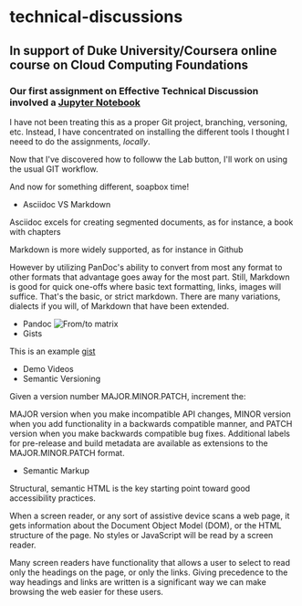 # technical-discussions


## In support of Duke University/Coursera online course on Cloud Computing Foundations

### Our first assignment on Effective Technical Discussion involved a [Jupyter Notebook]( https://hub.labs.coursera.org:443/connect/sharedosapsvnl?forceRefresh=false)

I have not been treating this as a proper Git project, branching, versoning, etc. Instead, I have concentrated on installing the different tools I thought I neeed to do the assignments, *locally*.

Now that I've discovered how to followw the Lab button, I'll work on using the usual GIT workflow.

And now for something different, soapbox time!

- Asciidoc VS Markdown

Asciidoc excels for creating segmented documents, as for instance, a book with chapters

Markdown is more widely supported, as for instance in Github

However by utilizing PanDoc's ability to convert from most any format to other formats that advantage goes away for the most part. Still, Markdown is good for quick one-offs where basic text formatting, links, images will suffice. That's the basic, or strict markdown. There are many variations, dialects if you will, of Markdown that have been extended.

- Pandoc
 ![From/to matrix](https://user-images.githubusercontent.com/1434423/153799099-6e2aa48f-2d5e-408b-884e-dd0ddd2ea0b2.png)
- Gists

This is an example [gist](https://gist.github.com/orcpac7/6815d1fe914fb7401f202597a5670e4e)

- Demo Videos
- Semantic Versioning

Given a version number MAJOR.MINOR.PATCH, increment the:

MAJOR version when you make incompatible API changes,
MINOR version when you add functionality in a backwards compatible manner, and
PATCH version when you make backwards compatible bug fixes.
Additional labels for pre-release and build metadata are available as extensions to the MAJOR.MINOR.PATCH format.

- Semantic Markup

Structural, semantic HTML is the key starting point toward good accessibility practices.

When a screen reader, or any sort of assistive device scans a web page, it gets information about the Document Object Model (DOM), or the HTML structure of the page. No styles or JavaScript will be read by a screen reader.

Many screen readers have functionality that allows a user to select to read only the headings on the page, or only the links. Giving precedence to the way headings and links are written is a significant way we can make browsing the web easier for these users.

